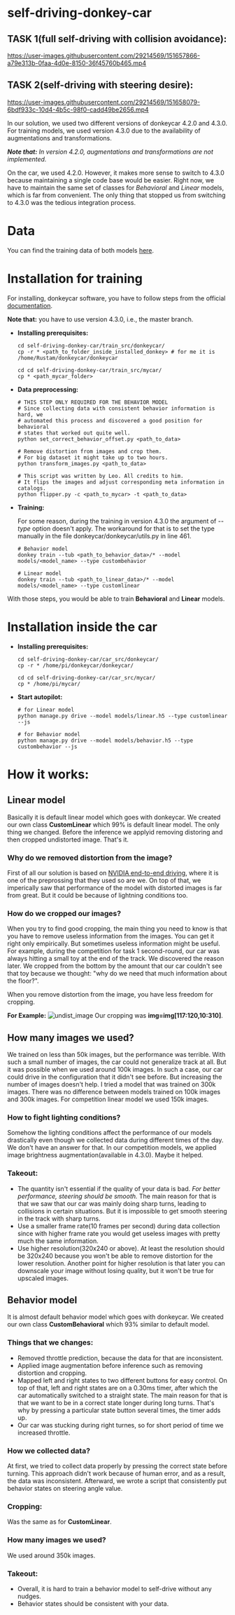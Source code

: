 # self-driving-donkey-car


## TASK 1(full self-driving with collision avoidance):
https://user-images.githubusercontent.com/29214569/151657866-a79e313b-0faa-4d0e-8150-36f45760b465.mp4

## TASK 2(self-driving with steering desire):
https://user-images.githubusercontent.com/29214569/151658079-6bdf933c-10d4-4b5c-98f0-cadd49be2656.mp4




In our solution, we used two different versions of donkeycar 4.2.0 and 4.3.0.
For training models, we used version 4.3.0 due to the availability of augmentations and transformations.

***Note that:** In version 4.2.0, augmentations and transformations are not implemented.*

On the car, we used 4.2.0. However, it makes more sense to switch to 4.3.0 because maintaining a single code base would be easier.
Right now, we have to maintain the same set of classes for *Behavioral* and *Linear* models, which is far from convenient. 
The only thing that stopped us from switching to 4.3.0 was the tedious integration process.

# Data
You can find the training data of both models [here](https://tartuulikool-my.sharepoint.com/:u:/g/personal/abdumali_ut_ee/Efh7AFRC8W1EiCAOUMqieiABL5MP3ss03D6UHnHFZ-c0BQ?e=e3puE2).

# Installation for training

For installing, donkeycar software, you have to follow steps from the official [documentation](https://docs.donkeycar.com/guide/install_software/#step-1-install-software-on-host-pc).

**Note that:** you have to use version 4.3.0, i.e., the master branch.

* **Installing prerequisites:**
  ```
  cd self-driving-donkey-car/train_src/donkeycar/
  cp -r * <path_to_folder_inside_installed_donkey> # for me it is /home/Rustam/donkeycar/donkeycar

  cd cd self-driving-donkey-car/train_src/mycar/
  cp * <path_mycar_folder>
  ```
* **Data preprocessing:**
  ```
  # THIS STEP ONLY REQUIRED FOR THE BEHAVIOR MODEL
  # Since collecting data with consistent behavior information is hard, we 
  # automated this process and discovered a good position for behavioral 
  # states that worked out quite well.
  python set_correct_behavior_offset.py <path_to_data>
  
  # Remove distortion from images and crop them.
  # For big dataset it might take up to two hours.
  python transform_images.py <path_to_data>
  
  # This script was written by Leo. All credits to him.
  # It flips the images and adjust corresponding meta information in catalogs. 
  python flipper.py -c <path_to_mycar> -t <path_to_data>
  ```
* **Training:**

  For some reason, during the training in version 4.3.0 the argument of *--type* option doesn't apply. The workaround for
  that is to set the type manually in the file donkeycar/donkeycar/utils.py in line 461.
  ```
  # Behavior model
  donkey train --tub <path_to_behavior_data>/* --model models/<model_name> --type custombehavior

  # Linear model  
  donkey train --tub <path_to_linear_data>/* --model models/<model_name> --type customlinear  
  ```
  
With those steps, you would be able to train **Behavioral** and **Linear** models.


# Installation inside the car

  * **Installing prerequisites:**
    ```
    cd self-driving-donkey-car/car_src/donkeycar/
    cp -r * /home/pi/donkeycar/donkeycar/

    cd cd self-driving-donkey-car/car_src/mycar/
    cp * /home/pi/mycar/
    ```
  * **Start autopilot:**
    ```
    # for Linear model
    python manage.py drive --model models/linear.h5 --type customlinear --js

    # for Behavior model
    python manage.py drive --model models/behavior.h5 --type custombehavior --js
    ```

# How it works:

## Linear model
Basically it is default linear model which goes with donkeycar. We created our own class 
**CustomLinear** which 99% is default linear model. The only thing we changed. Before the 
inference we applyid removing distoring and then cropped undistorted image. That's it.

### Why do we removed distortion from the image?
First of all our solution is based on [NVIDIA end-to-end driving](https://images.nvidia.com/content/tegra/automotive/images/2016/solutions/pdf/end-to-end-dl-using-px.pdf), where it is one of the 
preprossing that they used so are we. On top of that, we imperically saw that performance of the
model with distorted images is far from great. But it could be because of lightning conditions too.

### How do we cropped our images?
When you try to find good cropping, the main thing you need to know is that you have to remove useless information from the images. You can get it right only empirically. But sometimes useless information might be useful. For example, during the competition for task 1 second-round, our car was always hitting a small toy at the end of the track. We discovered the reason later. We cropped from the bottom by the amount that our car couldn't see that toy because we thought: "why do we need that much information about the floor?".

When you remove distortion from the image, you have less freedom for cropping.

**For Example:**
![undist_image](https://user-images.githubusercontent.com/29214569/151660471-8590a863-2ac3-4e92-ad08-ec041f77f2d2.jpeg)
Our cropping was **img=img[117:120,10:310]**.

## How many images we used?
We trained on less than 50k images, but the performance was terrible. With such a small number of
images, the car could not generalize track at all. But it was possible when we used around 100k images. 
In such a case, our car could drive in the configuration that it didn't see before. But increasing
the number of images doesn't help. I tried a model that was trained on 300k images. There was no difference between models trained on 100k images and 300k images. For competition linear model we used 150k images.


### How to fight lighting conditions?
Somehow the lighting conditions affect the performance of our models drastically even though we collected data during different times of the day.
We don't have an answer for that. In our competition models, we applied image brightness augmentation(available in 4.3.0). Maybe it helped.

### Takeout:
* The quantity isn't essential if the quality of your data is bad. *For better performance, steering should be smooth.*  The main reason for that is that we saw that our car was mainly doing sharp turns, leading to collisions in certain situations. But it is impossible to get smooth steering in the track with sharp turns.
* Use a smaller frame rate(10 frames per second) during data collection since with higher frame rate you would get useless images with pretty much the same information.
* Use higher resolution(320x240 or above). At least the resolution should be 320x240 because you won't be able to remove distortion for the lower resolution. Another point for higher resolution is that later you can downscale your image without losing quality, but it won't be true for upscaled images.

## Behavior model
It is almost default behavior model which goes with donkeycar. We created our own class 
**CustomBehavioral** which 93% similar to default model. 

### Things that we changes:
* Removed throttle prediction, because the data for that are inconsistent. 
* Applied image augmentation before inference such as removing distortion and cropping.
* Mapped left and right states to two different buttons for easy control. On top of that, left and right states are on a 0.30ms timer, after which the car automatically switched to a straight state. The main reason for that is that we want to be in a correct state longer during long turns. That's why by pressing a particular state button several times, the timer adds up.
* Our car was stucking during right turnes, so for short period of time we increased throttle.

### How we collected data?
At first, we tried to collect data properly by pressing the correct state before turning. This approach didn't work because of human error, and as a result, the data was inconsistent. Afterward, we wrote a script that consistently put behavior states on steering angle value.

### Cropping:
Was the same as for **CustomLinear**.

### How many images we used?
We used around 350k images.

### Takeout:
* Overall, it is hard to train a behavior model to self-drive without any nudges.
* Behavior states should be consistent with your data.
  




